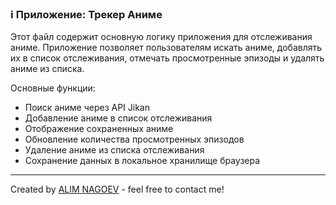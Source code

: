 ### ℹ️ Приложение: Трекер Аниме

Этот файл содержит основную логику приложения для отслеживания аниме.
Приложение позволяет пользователям искать аниме, добавлять их в список отслеживания,
отмечать просмотренные эпизоды и удалять аниме из списка.

Основные функции:
- Поиск аниме через API Jikan
- Добавление аниме в список отслеживания
- Отображение сохраненных аниме
- Обновление количества просмотренных эпизодов
- Удаление аниме из списка отслеживания
- Сохранение данных в локальное хранилище браузера

-----
Created by [ALIM NAGOEV](https://github.com/nagoev-id) - feel free to contact me!

